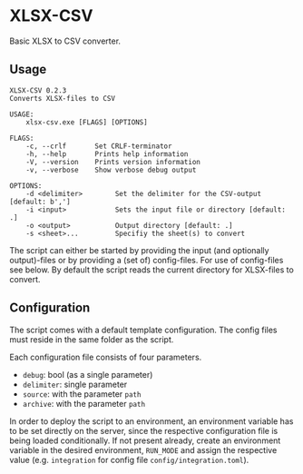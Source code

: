 # XLSX-CSV

Basic XLSX to CSV converter.

## Usage
```
XLSX-CSV 0.2.3
Converts XLSX-files to CSV

USAGE:
    xlsx-csv.exe [FLAGS] [OPTIONS]

FLAGS:
    -c, --crlf       Set CRLF-terminator
    -h, --help       Prints help information
    -V, --version    Prints version information
    -v, --verbose    Show verbose debug output

OPTIONS:
    -d <delimiter>        Set the delimiter for the CSV-output [default: b',']
    -i <input>            Sets the input file or directory [default: .]
    -o <output>           Output directory [default: .]
    -s <sheet>...         Specifiy the sheet(s) to convert

```
The script can either be started by providing the input (and optionally output)-files or
by providing a (set of) config-files. For use of config-files see below. By default the
script reads the current directory for XLSX-files to convert.


## Configuration
The script comes with a default template configuration. The config files must reside in the 
same folder as the script.

Each configuration file consists of four parameters. 
* `debug`: bool (as a single parameter)
* `delimiter`: single parameter
* `source`: with the parameter `path`
* `archive`: with the parameter `path`


In order to deploy the script to an environment, an environment variable has to be set directly on the server,
since the respective configuration file is being loaded conditionally. If not present already, create an
environment variable in the desired environment, `RUN_MODE` and assign the respective value 
(e.g. `integration` for config file `config/integration.toml`).
